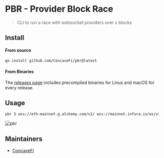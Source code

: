 # PBR - Provider Block Race

> CLI to run a race with websocket providers over x blocks

## Install
#### From source
```sh
go install github.com/ConcaveFi/pbr@latest
```
#### From Binaries
The [releases page](https://github.com/ConcaveFi/pbr/releases/latest) includes precompiled binaries for Linux and macOS for every release.

## Usage
```sh
pbr 5 wss://eth-mainnet.g.alchemy.com/v2/ wss://mainnet.infura.io/ws/v3/
```

![pbr](https://user-images.githubusercontent.com/93430216/210547809-31c3a3a0-7ee8-49df-a34c-caece192a289.gif)

## Maintainers

- [ConcaveFi][me]

[me]: https://github.com/ConcaveFi
